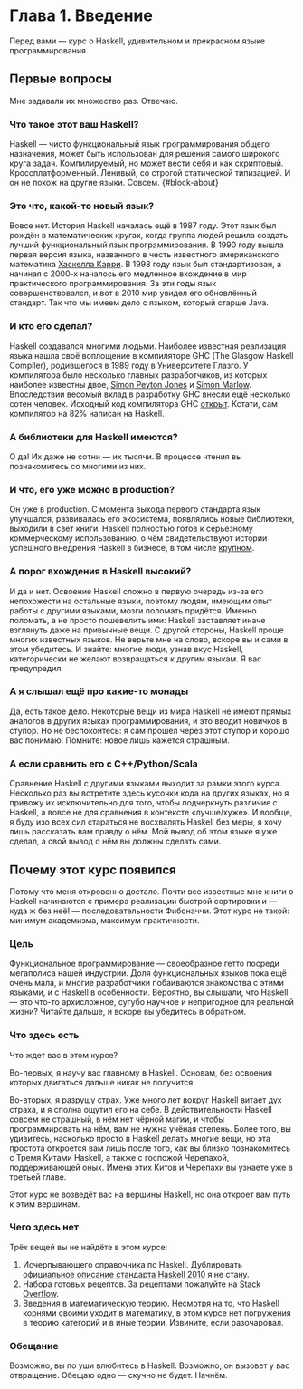 # Глава 1. Введение

Перед вами — курс о Haskell, удивительном и прекрасном языке программирования.

## Первые вопросы

Мне задавали их множество раз. Отвечаю.

### Что такое этот ваш Haskell?

Haskell — чисто функциональный язык программирования общего назначения, может быть использован для решения самого широкого круга задач. Компилируемый, но может вести себя и как скриптовый. Кроссплатформенный. Ленивый, со строгой статической типизацией. И он не похож на другие языки. Совсем. {#block-about}

### Это что, какой-то новый язык?

Вовсе нет. История Haskell началась ещё в 1987 году. Этот язык был рождён в математических кругах, когда группа людей решила создать лучший функциональный язык программирования. В 1990 году вышла первая версия языка, названного в честь известного американского математика [Хаскелла Карри](https://en.wikipedia.org/wiki/Haskell_Curry). В 1998 году язык был стандартизован, а начиная с 2000-х началось его медленное вхождение в мир практического программирования. За эти годы язык совершенствовался, и вот в 2010 мир увидел его обновлённый стандарт. Так что мы имеем дело с языком, который старше Java.

### И кто его сделал?

Haskell создавался многими людьми. Наиболее известная реализация языка нашла своё воплощение в компиляторе GHC (The Glasgow Haskell Compiler), родившегося в 1989 году в Университете Глазго. У компилятора было несколько главных разработчиков, из которых наиболее известны двое, [Simon Peyton Jones](http://research.microsoft.com/en-us/people/simonpj/) и [Simon Marlow](http://community.haskell.org/~simonmar/). Впоследствии весомый вклад в разработку GHC внесли ещё несколько сотен человек. Исходный код компилятора GHC [открыт](https://ghc.haskell.org/trac/ghc). Кстати, сам компилятор на 82% написан на Haskell.

### А библиотеки для Haskell имеются?

О да! Их даже не сотни — их тысячи. В процессе чтения вы познакомитесь со многими из них.

### И что, его уже можно в production?

Он уже в production. С момента выхода первого стандарта язык улучшался, развивалась его экосистема, появлялись новые библиотеки, выходили в свет книги. Haskell полностью готов к серьёзному коммерческому использованию, о чём свидетельствуют истории успешного внедрения Haskell в бизнесе, в том числе [крупном](https://dshevchenko.biz/hs-research/Haskell-in-the-Large.pdf).

### А порог вхождения в Haskell высокий?

И да и нет. Освоение Haskell сложно в первую очередь из-за его непохожести на остальные языки, поэтому людям, имеющим опыт работы с другими языками, мозги поломать придётся. Именно поломать, а не просто пошевелить ими: Haskell заставляет иначе взглянуть даже на привычные вещи. С другой стороны, Haskell проще многих известных языков. Не верьте мне на слово, вскоре вы и сами в этом убедитесь. И знайте: многие люди, узнав вкус Haskell, категорически не желают возвращаться к другим языкам. Я вас предупредил.

### А я слышал ещё про какие-то монады

Да, есть такое дело. Некоторые вещи из мира Haskell не имеют прямых аналогов в других языках программирования, и это вводит новичков в ступор. Но не беспокойтесь: я сам прошёл через этот ступор и хорошо вас понимаю. Помните: новое лишь кажется страшным.

### А если сравнить его с C++/Python/Scala

Сравнение Haskell с другими языками выходит за рамки этого курса. Несколько раз вы встретите здесь кусочки кода на других языках, но я привожу их исключительно для того, чтобы подчеркнуть различие с Haskell, а вовсе не для сравнения в контексте «лучше/хуже». И вообще, я буду изо всех сил стараться не восхвалять Haskell без меры, я хочу лишь рассказать вам правду о нём. Мой вывод об этом языке я уже сделал, а свой вывод о нём вы должны сделать сами.

## Почему этот курс появился

Потому что меня откровенно достало. Почти все известные мне книги о Haskell начинаются с примера реализации быстрой сортировки и — куда ж без неё! — последовательности Фибоначчи. Этот курс не такой: минимум академизма, максимум практичности.

### Цель

Функциональное программирование — своеобразное гетто посреди мегаполиса нашей индустрии. Доля функциональных языков пока ещё очень мала, и многие разработчики побаиваются знакомства с этими языками, и с Haskell в особенности. Вероятно, вы слышали, что Haskell — это что-то архисложное, сугубо научное и непригодное для реальной жизни? Читайте дальше, и вскоре вы убедитесь в обратном.

### Что здесь есть

Что ждет вас в этом курсе?

Во-первых, я научу вас главному в Haskell. Основам, без освоения которых двигаться дальше никак не получится.

Во-вторых, я разрушу страх. Уже много лет вокруг Haskell витает дух страха, и я сполна ощутил его на себе. В действительности Haskell совсем не страшный, в нём нет чёрной магии, и чтобы программировать на нём, вам не нужна учёная степень. Более того, вы удивитесь, насколько просто в Haskell делать многие вещи, но эта простота откроется вам лишь после того, как вы близко познакомитесь с Тремя Китами Haskell, а также с госпожой Черепахой, поддерживающей оных. Имена этих Китов и Черепахи вы узнаете уже в третьей главе.

Этот курс не возведёт вас на вершины Haskell, но она откроет вам путь к этим вершинам.

### Чего здесь нет

Трёх вещей вы не найдёте в этом курсе:

1. Исчерпывающего справочника по Haskell. Дублировать [официальное описание стандарта Haskell 2010](https://www.haskell.org/onlinereport/haskell2010/) я не стану.
2. Набора готовых рецептов. За рецептами пожалуйте на [Stack Overflow](http://stackoverflow.com/questions/tagged/haskell).
3. Введения в математическую теорию. Несмотря на то, что Haskell корнями своими уходит в математику, в этом курсе нет погружения в теорию категорий и в иные теории. Извините, если разочаровал.

### Обещание

Возможно, вы по уши влюбитесь в Haskell. Возможно, он вызовет у вас отвращение. Обещаю одно — скучно не будет. Начнём.
